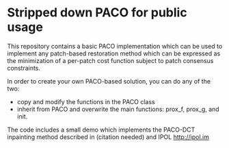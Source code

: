 # Stripped down PACO for public usage

This repository contains a basic PACO implementation which can be used to implement any patch-based restoration method which can be expressed as the minimization of a per-patch cost function subject to patch consensus constraints. 

In order to create your own PACO-based solution, you can do any of the two:
- copy and modify the functions in the PACO class
- inherit from PACO and overwrite the main functions: prox_f, prox_g, and init.

The code includes a small demo which implements the PACO-DCT inpainting method described in (citation needed) and IPOL http://ipol.im


